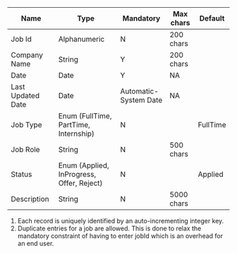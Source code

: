 | Name      | Type | Mandatory | Max chars | Default |
| ----------- | ----------- | ----------- | ----------- |----------- |
| Job Id      | Alphanumeric       | N       | 200 chars       | |
| Company Name   | String        | Y        | 200 chars        | |
| Date   | Date        | Y       | NA       |  |
| Last Updated Date   | Date        | Automatic-System Date        | NA       | 
| Job Type   | Enum  (FullTime, PartTime, Internship)      | N        |        |FullTime |
| Job Role   | String        | N        | 500 chars        | |
| Status   | Enum (Applied, InProgress, Offer, Reject)       | N        |        | Applied|
| Description   | String      | N        | 5000 chars       | |



1. Each record is uniquely identified by an auto-incrementing integer key.
2. Duplicate entries for a job are allowed. This is done to relax the mandatory constraint of having to enter jobId which is an overhead for an end user.